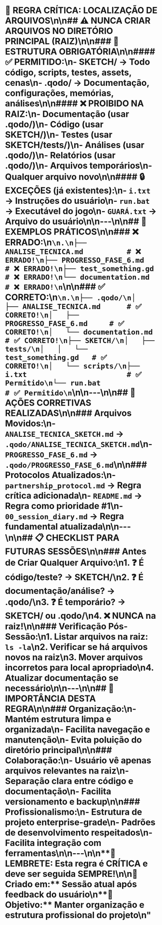 # 🚨 **REGRA CRÍTICA: LOCALIZAÇÃO DE ARQUIVOS**\n\n## ⚠️ **NUNCA CRIAR ARQUIVOS NO DIRETÓRIO PRINCIPAL (RAIZ)**\n\n### 📁 **ESTRUTURA OBRIGATÓRIA**\n\n#### ✅ **PERMITIDO:**\n- **SKETCH/** → Todo código, scripts, testes, assets, cenas\n- **.qodo/** → Documentação, configurações, memórias, análises\n\n#### ❌ **PROIBIDO NA RAIZ:**\n- Documentação (usar .qodo/)\n- Código (usar SKETCH/)\n- Testes (usar SKETCH/tests/)\n- Análises (usar .qodo/)\n- Relatórios (usar .qodo/)\n- Arquivos temporários\n- Qualquer arquivo novo\n\n#### 🔒 **EXCEÇÕES (já existentes):**\n- `i.txt` → Instruções do usuário\n- `run.bat` → Executável do jogo\n- `GUARÁ.txt` → Arquivo do usuário\n\n---\n\n## 🎯 **EXEMPLOS PRÁTICOS**\n\n### ❌ **ERRADO:**\n```\n.\n├── ANALISE_TECNICA.md          # ❌ ERRADO!\n├── PROGRESSO_FASE_6.md         # ❌ ERRADO!\n├── test_something.gd           # ❌ ERRADO!\n└── documentation.md            # ❌ ERRADO!\n```\n\n### ✅ **CORRETO:**\n```\n.\n├── .qodo/\n│   ├── ANALISE_TECNICA.md      # ✅ CORRETO!\n│   ├── PROGRESSO_FASE_6.md     # ✅ CORRETO!\n│   └── documentation.md        # ✅ CORRETO!\n├── SKETCH/\n│   ├── tests/\n│   │   └── test_something.gd   # ✅ CORRETO!\n│   └── scripts/\n├── i.txt                       # ✅ Permitido\n└── run.bat                     # ✅ Permitido\n```\n\n---\n\n## 🔄 **AÇÕES CORRETIVAS REALIZADAS**\n\n### **Arquivos Movidos:**\n- `ANALISE_TECNICA_SKETCH.md` → `.qodo/ANALISE_TECNICA_SKETCH.md`\n- `PROGRESSO_FASE_6.md` → `.qodo/PROGRESSO_FASE_6.md`\n\n### **Protocolos Atualizados:**\n- `partnership_protocol.md` → Regra crítica adicionada\n- `README.md` → Regra como prioridade #1\n- `00_session_diary.md` → Regra fundamental atualizada\n\n---\n\n## 📋 **CHECKLIST PARA FUTURAS SESSÕES**\n\n### **Antes de Criar Qualquer Arquivo:**\n1. ❓ É código/teste? → SKETCH/\n2. ❓ É documentação/análise? → .qodo/\n3. ❓ É temporário? → SKETCH/ ou .qodo/\n4. ❌ NUNCA na raiz!\n\n### **Verificação Pós-Sessão:**\n1. Listar arquivos na raiz: `ls -la`\n2. Verificar se há arquivos novos na raiz\n3. Mover arquivos incorretos para local apropriado\n4. Atualizar documentação se necessário\n\n---\n\n## 🎯 **IMPORTÂNCIA DESTA REGRA**\n\n### **Organização:**\n- Mantém estrutura limpa e organizada\n- Facilita navegação e manutenção\n- Evita poluição do diretório principal\n\n### **Colaboração:**\n- Usuário vê apenas arquivos relevantes na raiz\n- Separação clara entre código e documentação\n- Facilita versionamento e backup\n\n### **Profissionalismo:**\n- Estrutura de projeto enterprise-grade\n- Padrões de desenvolvimento respeitados\n- Facilita integração com ferramentas\n\n---\n\n**🚨 LEMBRETE: Esta regra é CRÍTICA e deve ser seguida SEMPRE!**\n\n**📅 Criado em:** Sessão atual após feedback do usuário\n**🎯 Objetivo:** Manter organização e estrutura profissional do projeto\n"